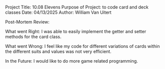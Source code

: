 Project Title: 10.08 Elevens
Purpose of Project: to code card and deck classes
Date: 04/13/2025
Author: William Van Uitert


Post-Mortem Review:

What went Right:
    I was able to easily implement the getter and setter methods
    for the card class.

What went Wrong:
    I feel like my code for different variations of cards within the
    different suits and values was not very efficient.

In the Future:
    I would like to do more game related programming.